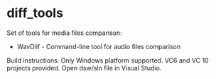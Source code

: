 diff_tools
==========
Set of tools for media files comparison:
-	WavDiif - Command-line tool for audio files comparison 

Build instructions:
Only Windows platform supported. 
VC6 and VC 10 projects provided. Open dsw/sln file in Visual Studio. 
